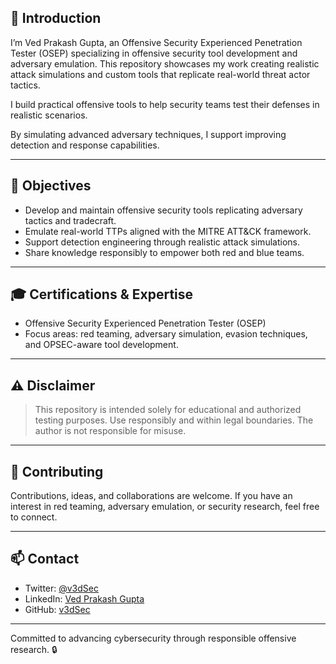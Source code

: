 ## 👋 Introduction

I’m Ved Prakash Gupta, an Offensive Security Experienced Penetration Tester (OSEP) specializing in offensive security tool development and adversary emulation. This repository showcases my work creating realistic attack simulations and custom tools that replicate real-world threat actor tactics.

I build practical offensive tools to help security teams test their defenses in realistic scenarios.

By simulating advanced adversary techniques, I support improving detection and response capabilities.

---

## 🎯 Objectives

- Develop and maintain offensive security tools replicating adversary tactics and tradecraft.  
- Emulate real-world TTPs aligned with the MITRE ATT&CK framework.  
- Support detection engineering through realistic attack simulations.  
- Share knowledge responsibly to empower both red and blue teams.

---

## 🎓 Certifications & Expertise

- Offensive Security Experienced Penetration Tester (OSEP)  
- Focus areas: red teaming, adversary simulation, evasion techniques, and OPSEC-aware tool development.

---

## ⚠️ Disclaimer

> This repository is intended solely for educational and authorized testing purposes. Use responsibly and within legal boundaries. The author is not responsible for misuse.

---

## 🤝 Contributing

Contributions, ideas, and collaborations are welcome. If you have an interest in red teaming, adversary emulation, or security research, feel free to connect.

---

## 📫 Contact

- Twitter: [@v3dSec](https://x.com/v3dSec)  
- LinkedIn: [Ved Prakash Gupta](https://www.linkedin.com/in/ved-prakash-gupta-560b29366/)  
- GitHub: [v3dSec](https://github.com/v3dSec)  

---

Committed to advancing cybersecurity through responsible offensive research. 🔒
